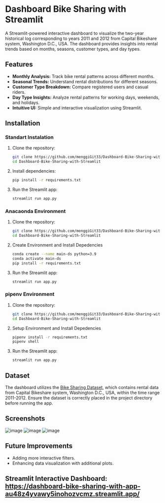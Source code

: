 # Dashboard Bike Sharing with Streamlit

A Streamlit-powered interactive dashboard to visualize the two-year historical log corresponding to years 2011 and 2012 from Capital Bikeshare system, Washington D.C., USA. The dashboard provides insights into rental trends based on months, seasons, customer types, and day types.

## Features
- **Monthly Analysis:** Track bike rental patterns across different months.
- **Seasonal Trends:** Understand rental distributions for different seasons.
- **Customer Type Breakdown:** Compare registered users and casual riders.
- **Day Type Insights:** Analyze rental patterns for working days, weekends, and holidays.
- **Intuitive UI:** Simple and interactive visualization using Streamlit.

## Installation

### Standart Instalation
1. Clone the repository:
   ```sh
   git clone https://github.com/menggiGit33/Dashboard-Bike-Sharing-with-Streamlit.git
   cd Dashboard-Bike-Sharing-with-Streamlit
   ```
2. Install dependencies:
   ```sh
   pip install -r requirements.txt
   ```
3. Run the Streamlit app:
   ```sh
   streamlit run app.py
   ```
### Anacaonda Environment
1. Clone the repository:
   ```sh
   git clone https://github.com/menggiGit33/Dashboard-Bike-Sharing-with-Streamlit.git
   cd Dashboard-Bike-Sharing-with-Streamlit
   ```
2. Create Environment and Install Depedencies
   ```sh
   conda create --name main-ds python=3.9
   conda activate main-ds
   pip install -r requirements.txt
   ```
3. Run the Streamlit app:
   ```sh
   streamlit run app.py
   ```
### pipenv Environment
1. Clone the repository:
   ```sh
   git clone https://github.com/menggiGit33/Dashboard-Bike-Sharing-with-Streamlit.git
   cd Dashboard-Bike-Sharing-with-Streamlit
   ```
2. Setup Environment and Install Depedencies
   ```sh
   pipenv install -r requirements.txt
   pipenv shell 
   ```
3. Run the Streamlit app:
   ```sh
   streamlit run app.py
   ```

## Dataset
The dashboard utilizes the [Bike Sharing Dataset](https://www.kaggle.com/datasets/lakshmi25npathi/bike-sharing-dataset), which contains rental data from Capital Bikeshare system, Washington D.C., USA, within the time range 2011-2012. Ensure the dataset is correctly placed in the project directory before running the app.

## Screenshots
![image](https://github.com/user-attachments/assets/955d0a47-4f3e-43c2-b5fb-d38803436ef9)
![image](https://github.com/user-attachments/assets/970e7e18-94b1-4c84-8475-ed2ca9a62764)
![image](https://github.com/user-attachments/assets/9037ce15-d31d-4791-a189-4663a3aaf520)




## Future Improvements
- Adding more interactive filters.
- Enhancing data visualization with additional plots.





## Streamlit Interactive Dashboard: https://dashboard-bike-sharing-with-app-au48z4yvawy5inohozvcmz.streamlit.app/
